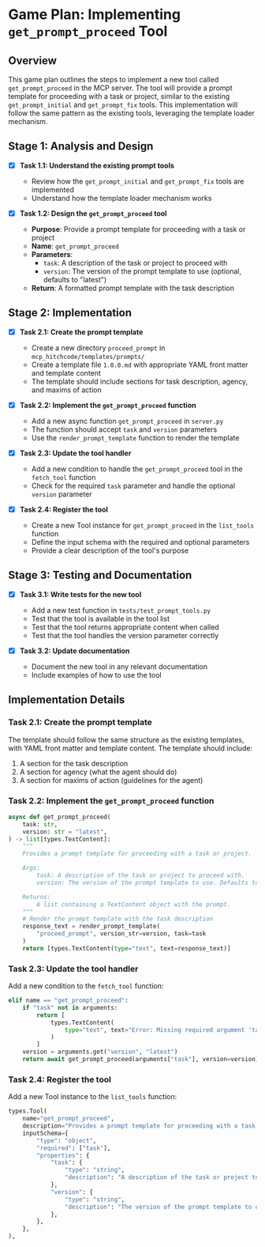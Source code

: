 # Game Plan: Implementing `get_prompt_proceed` Tool

## Overview
This game plan outlines the steps to implement a new tool called `get_prompt_proceed` in the MCP server. The tool will provide a prompt template for proceeding with a task or project, similar to the existing `get_prompt_initial` and `get_prompt_fix` tools. This implementation will follow the same pattern as the existing tools, leveraging the template loader mechanism.

## Stage 1: Analysis and Design
- [x] **Task 1.1: Understand the existing prompt tools**
  - Review how the `get_prompt_initial` and `get_prompt_fix` tools are implemented
  - Understand how the template loader mechanism works
  
- [x] **Task 1.2: Design the `get_prompt_proceed` tool**
  - **Purpose**: Provide a prompt template for proceeding with a task or project
  - **Name**: `get_prompt_proceed`
  - **Parameters**:
    - `task`: A description of the task or project to proceed with
    - `version`: The version of the prompt template to use (optional, defaults to "latest")
  - **Return**: A formatted prompt template with the task description

## Stage 2: Implementation
- [x] **Task 2.1: Create the prompt template**
  - Create a new directory `proceed_prompt` in `mcp_hitchcode/templates/prompts/`
  - Create a template file `1.0.0.md` with appropriate YAML front matter and template content
  - The template should include sections for task description, agency, and maxims of action

- [x] **Task 2.2: Implement the `get_prompt_proceed` function**
  - Add a new async function `get_prompt_proceed` in `server.py`
  - The function should accept `task` and `version` parameters
  - Use the `render_prompt_template` function to render the template

- [x] **Task 2.3: Update the tool handler**
  - Add a new condition to handle the `get_prompt_proceed` tool in the `fetch_tool` function
  - Check for the required `task` parameter and handle the optional `version` parameter

- [x] **Task 2.4: Register the tool**
  - Create a new Tool instance for `get_prompt_proceed` in the `list_tools` function
  - Define the input schema with the required and optional parameters
  - Provide a clear description of the tool's purpose

## Stage 3: Testing and Documentation
- [x] **Task 3.1: Write tests for the new tool**
  - Add a new test function in `tests/test_prompt_tools.py`
  - Test that the tool is available in the tool list
  - Test that the tool returns appropriate content when called
  - Test that the tool handles the version parameter correctly

- [x] **Task 3.2: Update documentation**
  - Document the new tool in any relevant documentation
  - Include examples of how to use the tool

## Implementation Details

### Task 2.1: Create the prompt template
The template should follow the same structure as the existing templates, with YAML front matter and template content. The template should include:
1. A section for the task description
2. A section for agency (what the agent should do)
3. A section for maxims of action (guidelines for the agent)

### Task 2.2: Implement the `get_prompt_proceed` function
```python
async def get_prompt_proceed(
    task: str,
    version: str = "latest",
) -> list[types.TextContent]:
    """
    Provides a prompt template for proceeding with a task or project.

    Args:
        task: A description of the task or project to proceed with.
        version: The version of the prompt template to use. Defaults to "latest".

    Returns:
        A list containing a TextContent object with the prompt.
    """
    # Render the prompt template with the task description
    response_text = render_prompt_template(
        "proceed_prompt", version_str=version, task=task
    )
    return [types.TextContent(type="text", text=response_text)]
```

### Task 2.3: Update the tool handler
Add a new condition to the `fetch_tool` function:
```python
elif name == "get_prompt_proceed":
    if "task" not in arguments:
        return [
            types.TextContent(
                type="text", text="Error: Missing required argument 'task'"
            )
        ]
    version = arguments.get("version", "latest")
    return await get_prompt_proceed(arguments["task"], version=version)
```

### Task 2.4: Register the tool
Add a new Tool instance to the `list_tools` function:
```python
types.Tool(
    name="get_prompt_proceed",
    description="Provides a prompt template for proceeding with a task or project",
    inputSchema={
        "type": "object",
        "required": ["task"],
        "properties": {
            "task": {
                "type": "string",
                "description": "A description of the task or project to proceed with",
            },
            "version": {
                "type": "string",
                "description": "The version of the prompt template to use (e.g., '1.0.0', '1.1.0', or 'latest')",
            },
        },
    },
), 